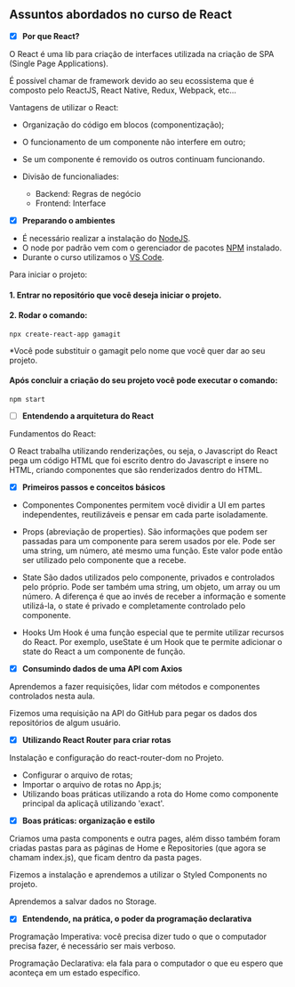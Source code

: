 ## Assuntos abordados no curso de React

- [x] **Por que React?**

O React é uma lib para criação de interfaces utilizada na criação de SPA (Single Page Applications).

É possível chamar de framework devido ao seu ecossistema que é composto pelo ReactJS, React Native, Redux, Webpack, etc...

Vantagens de utilizar o React:

- Organização do código em blocos (componentização);
- O funcionamento de um componente não interfere em outro;
- Se um componente é removido os outros continuam funcionando.

- Divisão de funcionaliades:

  - Backend: Regras de negócio
  - Frontend: Interface

- [x] **Preparando o ambientes**

- É necessário realizar a instalação do [NodeJS](https://nodejs.org/en/).
- O node por padrão vem com o gerenciador de pacotes [NPM](https://www.npmjs.com/) instalado.
- Durante o curso utilizamos o [VS Code](https://code.visualstudio.com/).

Para iniciar o projeto:

#### 1. Entrar no repositório que você deseja iniciar o projeto.

#### 2. Rodar o comando:

    npx create-react-app gamagit

\*Você pode substituir o gamagit pelo nome que você quer dar ao seu projeto.

#### Após concluir a criação do seu projeto você pode executar o comando:

    npm start

- [ ] **Entendendo a arquitetura do React**

Fundamentos do React:

O React trabalha utilizando renderizações, ou seja, o Javascript do React pega um código HTML que foi escrito dentro do Javascript e insere no HTML, criando componentes que são renderizados dentro do HTML.

- [x] **Primeiros passos e conceitos básicos**

- Componentes
  Componentes permitem você dividir a UI em partes independentes, reutilizáveis e pensar em cada parte isoladamente.

- Props (abreviação de properties).
  São informações que podem ser passadas para um componente para serem usados por ele. Pode ser uma string, um número, até mesmo uma função. Este valor pode então ser utilizado pelo componente que a recebe.

- State
  São dados utilizados pelo componente, privados e controlados pelo próprio. Pode ser também uma string, um objeto, um array ou um número. A diferença é que ao invés de receber a informação e somente utilizá-la, o state é privado e completamente controlado pelo componente.

- Hooks
  Um Hook é uma função especial que te permite utilizar recursos do React. Por exemplo, useState é um Hook que te permite adicionar o state do React a um componente de função.

- [x] **Consumindo dados de uma API com Axios**

Aprendemos a fazer requisições, lidar com métodos e componentes controlados nesta aula.

Fizemos uma requisição na API do GitHub para pegar os dados dos repositórios de algum usuário.

- [x] **Utilizando React Router para criar rotas**

Instalação e configuração do react-router-dom no Projeto.

- Configurar o arquivo de rotas;
- Importar o arquivo de rotas no App.js;
- Utilizando boas práticas utilizando a rota do Home como componente principal da aplicaçã utilizando 'exact'.

- [x] **Boas práticas: organização e estilo**

Criamos uma pasta components e outra pages, além disso também foram criadas pastas para as páginas de Home e Repositories (que agora se chamam index.js), que ficam dentro da pasta pages.

Fizemos a instalação e aprendemos a utilizar o Styled Components no projeto.

Aprendemos a salvar dados no Storage.

- [x] **Entendendo, na prática, o poder da programação declarativa**

Programação Imperativa: você precisa dizer tudo o que o computador precisa fazer, é necessário ser mais verboso.

Programação Declarativa: ela fala para o computador o que eu espero que aconteça em um estado específico.
